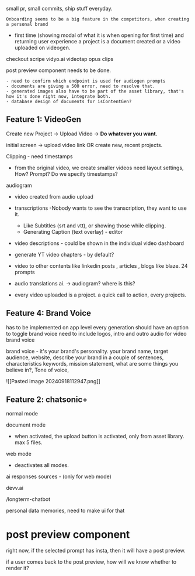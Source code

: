 
small pr, small commits, ship stuff everyday.

	Onboarding seems to be a big feature in the competitors, when creating a personal brand

- first time (showing modal of what it is when opening for first time) and returning user experience
a project is a document created or a video uploaded on videogen.

checkout scripe
vidyo.ai
videotap
opus clips

post preview component needs to be done.

	- need to confirm which endpoint is used for audiogen prompts
	- documents are giving a 500 error, need to resolve that.
	- generated images also have to be part of the asset library, that's how it's done right now, integrate both.
	- database design of documents for isContentGen?

## Feature 1: VideoGen

Create new Project -> Upload Video -> **Do whatever you want.** 

initial screen -> upload video link OR create new, recent projects.

Clipping - need timestamps
 - from the original video, we create smaller videos need layout settings, How? Prompt? Do we specify timestamps?
 
audiogram
- video created from audio upload

- transcriptions -Nobody wants to see the transcription, they want to use it. 
	- Like Subtitles (srt and vtt), or showing those while clipping. 
	- Generating Caption (text overlay) - editor
- video descriptions - could be shown in the individual video dashboard
- generate YT video chapters - by default?

- video to other contents like linkedin posts , articles , blogs like blaze. 24 prompts

- audio translations ai. -> audiogram? where is this?

- every video uploaded is a project. a quick call to action, every projects.

## Feature 4: Brand Voice

has to be implemented on app level
every generation should have an option to toggle brand voice
need to include logos, intro and outro audio for video brand voice

brand voice - it's your brand's personality.
your brand name, target audience, website, describe your brand in a couple of sentences, characteristics keywords,  mission statement, what are some things you believe in?, Tone of voice,

![[Pasted image 20240918112947.png]]



## Feature 2: chatsonic+

normal mode

document mode
- when activated, the upload button is activated, only from asset library. max 5 files. 

web mode
- deactivates all modes. 

ai responses
sources - (only for web mode)


devv.ai


/longterm-chatbot


personal data memories, need to make ui for that

# post preview component

right now, if the selected prompt has insta, then it will have a post preview.

if a user comes back to the post preview, how will we know whether to render it?

